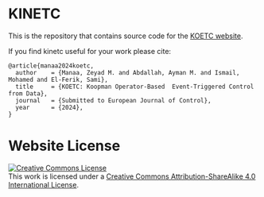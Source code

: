 # KINETC

This is the repository that contains source code for the [KOETC website](https://zmanaa.github.io/koetc/).

If you find kinetc useful for your work please cite:
```
@article{manaa2024koetc,
  author    = {Manaa, Zeyad M. and Abdallah, Ayman M. and Ismail, Mohamed and El-Ferik, Sami},
  title     = {KOETC: Koopman Operator-Based  Event-Triggered Control from Data},
  journal   = {Submitted to European Journal of Control},
  year      = {2024},
}
```

# Website License
<a rel="license" href="http://creativecommons.org/licenses/by-sa/4.0/"><img alt="Creative Commons License" style="border-width:0" src="https://i.creativecommons.org/l/by-sa/4.0/88x31.png" /></a><br />This work is licensed under a <a rel="license" href="http://creativecommons.org/licenses/by-sa/4.0/">Creative Commons Attribution-ShareAlike 4.0 International License</a>.
